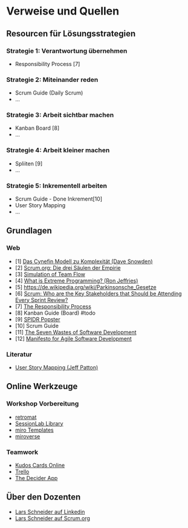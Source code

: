 # Verweise und Quellen

## Resourcen für Lösungsstrategien

### Strategie 1: Verantwortung übernehmen

- Responsibility Process [7]

### Strategie 2: Miteinander reden

- Scrum Guide (Daily Scrum)
- ...

### Strategie 3: Arbeit sichtbar machen

- Kanban Board [8]
- ...

### Strategie 4: Arbeit kleiner machen

- Spliiten [9]
- ...

### Strategie 5: Inkrementell arbeiten

- Scrum Guide - Done Inkrement[10] 
- User Story Mapping
- ...

## Grundlagen

### Web

- [1] [Das Cynefin Modell zu Komplexität (Dave Snowden)](https://www.youtube.com/watch?v=N7oz366X0-8)
- [2] [Scrum.org: Die drei Säulen der Empirie](https://www.scrum.org/resources/blog/three-pillars-empiricism-scrum)
- [3] [Simulation of Team Flow](https://www.youtube.com/watch?v=bhpQKA9XYcE)
- [4] [What is Extreme Programming? (Ron Jeffries)](https://ronjeffries.com/xprog/what-is-extreme-programming/)
- [5] https://de.wikipedia.org/wiki/Parkinsonsche_Gesetze
- [6] [Scrum: Who are the Key Stakeholders that Should be Attending Every Sprint Review?](https://www.scrum.org/resources/blog/scrum-who-are-key-stakeholders-should-be-attending-every-sprint-review)
- [7] [The Responsibility Process](https://www.selbstfuehren.de/post/the-responsibility-process)
- [8] Kanban Guide (Board) #todo
- [9] [SPIDR Popster](https://www.mountaingoatsoftware.com/exclusive/spidr-poster-download)
- [10] Scrum Guide
- [11] [The Seven Wastes of Software Development](https://dzone.com/articles/seven-wastes-software)
- [12] [Manifesto for Agile Software Development](https://agilemanifesto.org/)

### Literatur

- [User Story Mapping (Jeff Patton)](https://www.goodreads.com/book/show/23223134)

## Online Werkzeuge

### Workshop Vorbereitung

- [retromat](https://retromat.org/de)
- [SessionLab Library](https://www.sessionlab.com/library)
- [miro Templates](https://miro.com/de/templates/)
- [miroverse](https://miro.com/miroverse/)

### Teamwork

- [Kudos Cards Online](https://kudobox.co)
- [Trello](https://trello.com)
- [The Decider App](https://thedecider.app)

## Über den Dozenten

- [Lars Schneider auf Linkedin](https://www.linkedin.com/in/schneiderlars80/)
- [Lars Schneider auf Scrum.org](https://www.scrum.org/user/729295/)
